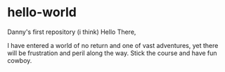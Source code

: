 # hello-world
Danny's first repository (i think)
Hello There, 

I have entered a world of no return and one of vast adventures, yet there will be frustration and peril along the way. Stick the course and have fun cowboy. 
